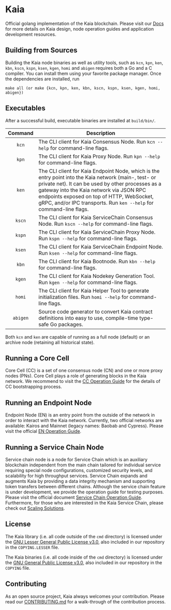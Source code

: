 # Kaia

Official golang implementation of the Kaia blockchain. Please visit our [Docs](https://docs.kaia.io/) for more details on Kaia design, node operation guides and application development resources.

## Building from Sources

Building the Kaia node binaries as well as utility tools, such as `kcn`, `kpn`, `ken`, `kbn`, `kscn`, `kspn`, `ksen`, `kgen`, `homi` and `abigen` requires
both a Go and a C compiler. You can install them using your favorite package manager. Once the dependencies are installed, run

    make all (or make {kcn, kpn, ken, kbn, kscn, kspn, ksen, kgen, homi, abigen})

## Executables

After a successful build, executable binaries are installed at `build/bin/`.

| Command    | Description |
|:----------:|-------------|
| `kcn` | The CLI client for Kaia Consensus Node. Run `kcn --help` for command-line flags. |
| `kpn` | The CLI client for Kaia Proxy Node. Run `kpn --help` for command-line flags. |
| `ken` | The CLI client for Kaia Endpoint Node, which is the entry point into the Kaia network (main-, test- or private net).  It can be used by other processes as a gateway into the Kaia network via JSON RPC endpoints exposed on top of HTTP, WebSocket, gRPC, and/or IPC transports. Run `ken --help` for command-line flags. |
| `kscn` | The CLI client for Kaia ServiceChain Consensus Node.  Run `kscn --help` for command-line flags. |
| `kspn` | The CLI client for Kaia ServiceChain Proxy Node.  Run `kspn --help` for command-line flags. |
| `ksen` | The CLI client for Kaia ServiceChain Endpoint Node.  Run `ksen --help` for command-line flags. |
| `kbn` | The CLI client for Kaia Bootnode. Run `kbn --help` for command-line flags. |
| `kgen` | The CLI client for Kaia Nodekey Generation Tool. Run `kgen --help` for command-line flags. |
| `homi` | The CLI client for Kaia Helper Tool to generate initialization files. Run `homi --help` for command-line flags. |
| `abigen` | Source code generator to convert Kaia contract definitions into easy to use, compile-time type-safe Go packages. |

Both `kcn` and `ken` are capable of running as a full node (default) or an archive
node (retaining all historical state).

## Running a Core Cell

Core Cell (CC) is a set of one consensus node (CN) and one or more proxy nodes
(PNs). Core Cell plays a role of generating blocks in the Kaia network. We recommend to visit
the [CC Operation Guide](https://docs.kaia.io/docs/nodes/core-cell/)
for the details of CC bootstrapping process.

## Running an Endpoint Node

Endpoint Node (EN) is an entry point from the outside of the network in order to interact with the Kaia network. Currently, two official networks are available: Kairos and Mainnet (legacy names: Baobab and Cypress). Please visit the official
[EN Operation Guide](https://docs.kaia.io/docs/nodes/endpoint-node/).

## Running a Service Chain Node

Service chain node is a node for Service Chain which is an auxiliary blockchain independent from the main chain tailored for individual service requiring special node configurations, customized security levels, and scalability for high throughput services. Service Chain expands and augments Kaia by providing a data integrity mechanism and supporting token transfers between different chains.
Although the service chain feature is under development, we provide the operation guide for testing purposes. Please visit the official document [Service Chain Operation Guide](https://docs.kaia.io/docs/nodes/service-chain/).
Furthermore, for those who are interested in the Kaia Service Chain, please check out [Scaling Solutions](https://docs.kaia.io/docs/learn/scaling-solutions/).

## License

The Kaia library (i.e. all code outside of the `cmd` directory) is licensed under the
[GNU Lesser General Public License v3.0](https://www.gnu.org/licenses/lgpl-3.0.en.html), also
included in our repository in the `COPYING.LESSER` file.

The Kaia binaries (i.e. all code inside of the `cmd` directory) is licensed under the
[GNU General Public License v3.0](https://www.gnu.org/licenses/gpl-3.0.en.html), also included
in our repository in the `COPYING` file.

## Contributing

As an open source project, Kaia always welcomes your contribution. Please read our [CONTRIBUTING.md](./CONTRIBUTING.md) for a walk-through of the contribution process.

